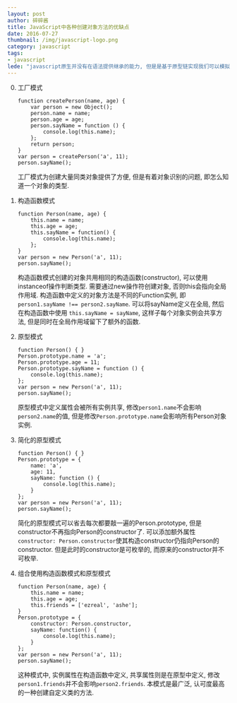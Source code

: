 ```yaml
---
layout: post
author: 碎碎酱
title: JavaScript中各种创建对象方法的优缺点
date: 2016-07-27
thumbnail: /img/javascript-logo.png
category: javascript
tags:
- javascript
lede: "javascript原生并没有在语法提供继承的能力, 但是是基于原型链实现我们可以模拟继承."
---
```



0. 工厂模式
    ```
    function createPerson(name, age) {
        var person = new Object();
        person.name = name;
        person.age = age;
        person.sayName = function () {
            console.log(this.name);
        };
        return person;
    }
    var person = createPerson('a', 11);
    person.sayName();
    ```
    工厂模式为创建大量同类对象提供了方便, 但是有着对象识别的问题, 即怎么知道一个对象的类型.

1. 构造函数模式
    ```
    function Person(name, age) {
        this.name = name;
        this.age = age;
        this.sayName = function() {
            console.log(this.name);
        };
    }
    var person = new Person('a', 11);
    person.sayName();
    ```
    构造函数模式创建的对象共用相同的构造函数(constructor), 可以使用instanceof操作判断类型. 需要通过new操作符创建对象, 否则this会指向全局作用域. 构造函数中定义的对象方法是不同的Function实例, 即`person1.sayName !== person2.sayName`. 可以将sayName定义在全局, 然后在构造函数中使用 `this.sayName = sayName`, 这样子每个对象实例会共享方法, 但是同时在全局作用域留下了额外的函数.

2. 原型模式
    ```
    function Person() { }
    Person.prototype.name = 'a';
    Person.prototype.age = 11;
    Person.prototype.sayName = function () {
        console.log(this.name);
    };
    var person = new Person('a', 11);
    person.sayName();
    ```
    原型模式中定义属性会被所有实例共享, 修改`person1.name`不会影响`person2.name`的值, 但是修改`Person.prototype.name`会影响所有Person对象实例.

3. 简化的原型模式
    ```
    function Person() { }
    Person.prototype = {
        name: 'a',
        age: 11,
        sayName: function () {
            console.log(this.name);
        }
    };
    var person = new Person('a', 11);
    person.sayName();
    ```
    简化的原型模式可以省去每次都要敲一遍的Person.prototype, 但是constructor不再指向Person的constructor了. 可以添加额外属性`constructor: Person.constructor`使其构造constructor仍指向Person的constructor. 但是此时的constructor是可枚举的, 而原来的constructor并不可枚举.

4. 组合使用构造函数模式和原型模式
    ```
    function Person(name, age) {
        this.name = name;
        this.age = age;
        this.friends = ['ezreal', 'ashe'];
    }
    Person.prototype = {
        constructor: Person.constructor,
        sayName: function() {
            console.log(this.name);
        }
    };
    var person = new Person('a', 11);
    person.sayName();
    ```
    这种模式中, 实例属性在构造函数中定义, 共享属性则是在原型中定义, 修改`person1.friends`并不会影响`person2.friends`. 本模式是最广泛, 认可度最高的一种创建自定义类的方法.
